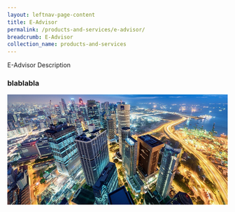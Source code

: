 ```yaml
---
layout: leftnav-page-content
title: E-Advisor
permalink: /products-and-services/e-advisor/
breadcrumb: E-Advisor
collection_name: products-and-services
---
```

E-Advisor Description
### blablabla
<img src="/images/hero-banner.png" />
